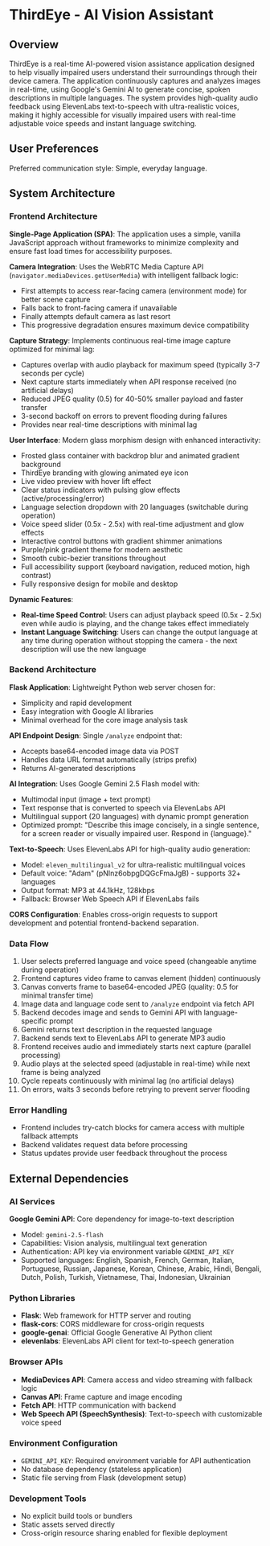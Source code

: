 # ThirdEye - AI Vision Assistant

## Overview

ThirdEye is a real-time AI-powered vision assistance application designed to help visually impaired users understand their surroundings through their device camera. The application continuously captures and analyzes images in real-time, using Google's Gemini AI to generate concise, spoken descriptions in multiple languages. The system provides high-quality audio feedback using ElevenLabs text-to-speech with ultra-realistic voices, making it highly accessible for visually impaired users with real-time adjustable voice speeds and instant language switching.

## User Preferences

Preferred communication style: Simple, everyday language.

## System Architecture

### Frontend Architecture
**Single-Page Application (SPA)**: The application uses a simple, vanilla JavaScript approach without frameworks to minimize complexity and ensure fast load times for accessibility purposes.

**Camera Integration**: Uses the WebRTC Media Capture API (`navigator.mediaDevices.getUserMedia`) with intelligent fallback logic:
- First attempts to access rear-facing camera (environment mode) for better scene capture
- Falls back to front-facing camera if unavailable
- Finally attempts default camera as last resort
- This progressive degradation ensures maximum device compatibility

**Capture Strategy**: Implements continuous real-time image capture optimized for minimal lag:
- Captures overlap with audio playback for maximum speed (typically 3-7 seconds per cycle)
- Next capture starts immediately when API response received (no artificial delays)
- Reduced JPEG quality (0.5) for 40-50% smaller payload and faster transfer
- 3-second backoff on errors to prevent flooding during failures
- Provides near real-time descriptions with minimal lag

**User Interface**: Modern glass morphism design with enhanced interactivity:
- Frosted glass container with backdrop blur and animated gradient background
- ThirdEye branding with glowing animated eye icon
- Live video preview with hover lift effect
- Clear status indicators with pulsing glow effects (active/processing/error)
- Language selection dropdown with 20 languages (switchable during operation)
- Voice speed slider (0.5x - 2.5x) with real-time adjustment and glow effects
- Interactive control buttons with gradient shimmer animations
- Purple/pink gradient theme for modern aesthetic
- Smooth cubic-bezier transitions throughout
- Full accessibility support (keyboard navigation, reduced motion, high contrast)
- Fully responsive design for mobile and desktop

**Dynamic Features**:
- **Real-time Speed Control**: Users can adjust playback speed (0.5x - 2.5x) even while audio is playing, and the change takes effect immediately
- **Instant Language Switching**: Users can change the output language at any time during operation without stopping the camera - the next description will use the new language

### Backend Architecture
**Flask Application**: Lightweight Python web server chosen for:
- Simplicity and rapid development
- Easy integration with Google AI libraries
- Minimal overhead for the core image analysis task

**API Endpoint Design**: Single `/analyze` endpoint that:
- Accepts base64-encoded image data via POST
- Handles data URL format automatically (strips prefix)
- Returns AI-generated descriptions

**AI Integration**: Uses Google Gemini 2.5 Flash model with:
- Multimodal input (image + text prompt)
- Text response that is converted to speech via ElevenLabs API
- Multilingual support (20 languages) with dynamic prompt generation
- Optimized prompt: "Describe this image concisely, in a single sentence, for a screen reader or visually impaired user. Respond in {language}."

**Text-to-Speech**: Uses ElevenLabs API for high-quality audio generation:
- Model: `eleven_multilingual_v2` for ultra-realistic multilingual voices
- Default voice: "Adam" (pNInz6obpgDQGcFmaJgB) - supports 32+ languages
- Output format: MP3 at 44.1kHz, 128kbps
- Fallback: Browser Web Speech API if ElevenLabs fails

**CORS Configuration**: Enables cross-origin requests to support development and potential frontend-backend separation.

### Data Flow
1. User selects preferred language and voice speed (changeable anytime during operation)
2. Frontend captures video frame to canvas element (hidden) continuously
3. Canvas converts frame to base64-encoded JPEG (quality: 0.5 for minimal transfer time)
4. Image data and language code sent to `/analyze` endpoint via fetch API
5. Backend decodes image and sends to Gemini API with language-specific prompt
6. Gemini returns text description in the requested language
7. Backend sends text to ElevenLabs API to generate MP3 audio
8. Frontend receives audio and immediately starts next capture (parallel processing)
9. Audio plays at the selected speed (adjustable in real-time) while next frame is being analyzed
10. Cycle repeats continuously with minimal lag (no artificial delays)
11. On errors, waits 3 seconds before retrying to prevent server flooding

### Error Handling
- Frontend includes try-catch blocks for camera access with multiple fallback attempts
- Backend validates request data before processing
- Status updates provide user feedback throughout the process

## External Dependencies

### AI Services
**Google Gemini API**: Core dependency for image-to-text description
- Model: `gemini-2.5-flash`
- Capabilities: Vision analysis, multilingual text generation
- Authentication: API key via environment variable `GEMINI_API_KEY`
- Supported languages: English, Spanish, French, German, Italian, Portuguese, Russian, Japanese, Korean, Chinese, Arabic, Hindi, Bengali, Dutch, Polish, Turkish, Vietnamese, Thai, Indonesian, Ukrainian

### Python Libraries
- **Flask**: Web framework for HTTP server and routing
- **flask-cors**: CORS middleware for cross-origin requests
- **google-genai**: Official Google Generative AI Python client
- **elevenlabs**: ElevenLabs API client for text-to-speech generation

### Browser APIs
- **MediaDevices API**: Camera access and video streaming with fallback logic
- **Canvas API**: Frame capture and image encoding
- **Fetch API**: HTTP communication with backend
- **Web Speech API (SpeechSynthesis)**: Text-to-speech with customizable voice speed

### Environment Configuration
- `GEMINI_API_KEY`: Required environment variable for API authentication
- No database dependency (stateless application)
- Static file serving from Flask (development setup)

### Development Tools
- No explicit build tools or bundlers
- Static assets served directly
- Cross-origin resource sharing enabled for flexible deployment